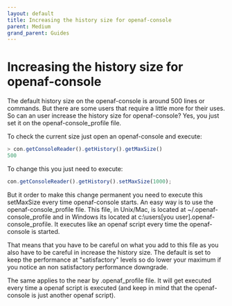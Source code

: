 ```yaml
---
layout: default
title: Increasing the history size for openaf-console
parent: Medium
grand_parent: Guides
---
```


# Increasing the history size for openaf-console

The default history size on the openaf-console is around 500 lines or commands. But there are some users that require a little more for their uses. So can an user increase the history size for openaf-console? Yes, you just set it on the openaf-console_profile file.

To check the current size just open an openaf-console and execute: 

````javascript
> con.getConsoleReader().getHistory().getMaxSize()
500
````

To change this you just need to execute: 

````javascript
con.getConsoleReader().getHistory().setMaxSize(1000);
````

But it order to make this change permanent you need to execute this setMaxSize every time openaf-console starts. An easy way is to use the openaf-console_profile file. This file, in Unix/Mac, is located at ~/.openaf-console_profile and in Windows its located at c:\users\[you user]\.openaf-console_profile. It executes like an openaf script every time the openaf-console is started.

That means that you have to be careful on what you add to this file as you also have to be careful in increase the history size. The default is set to keep the performance at "satisfactory" levels so do lower your maximum if you notice an non satisfactory performance downgrade. 

The same applies to the near by .openaf_profile file. It will get executed every time a openaf script is executed (and keep in mind that the openaf-console is just another openaf script).